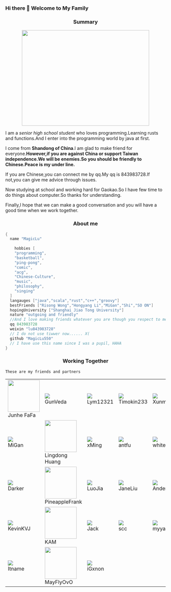 
### Hi there 👋 Welcome to My Family

<div align='center'><h3>Summary</h4> </div>

<div align="center"><img src="https://avatars3.githubusercontent.com/u/46070909?s=460&u=e84db96055f9ce770e64a3b35357080cd7f15150&v=4" width=400px height=300px></div>

I am a *senior high school student* who loves programming.Learning rusts and functions.And I enter into the programming world by java at first.

I come from **Shandong of China**.I am glad to make friend for everyone.**However,if you are against China or support Taiwan independence.We will be enemies.So you should be friendly to Chinese.Peace is my under line.**

If you are Chinese,you can connect me by qq.My qq is 843983728.If not,you can give me advice through issues.

Now studying at school and working hard for Gaokao.So I have few time to do things about computer.So thanks for understanding.

Finally,I hope that we can make a good conversation and you will have a good time when we work together.

<div align='center'><h3>About me</h4> </div>

```groovy
{
  name "MagicLu"
  
 	hobbies [
    "programming",
    "basketball",
    "ping-pong",
    "comic",
    "acg",
    "Chinese-Culture",
    "music",
    "philosophy",
    "singing"
  ]
  langauges ["java","scala","rust","c++","groovy"]
  bestFriends ["Risong Wong","Hongyang Li","MiGan","Shi","SO ON"]
  hopingUniversity ["Shanghai Jiao Tong University"]
  nature "outgoing and friendly"
  //And I love making friends whatever you are though you respect to me too
  qq 843983728
  weixin "lu843983728"
  // I do not use tiwwer now...... X(
  github "MagicLu550"
  // I have use this name since I was a pupil, HAHA
}
```

<div align='center'><h3>Working Together</h4> </div>

```
These are my friends and partners
```

<table><tr>
<td><img src="https://avatars0.githubusercontent.com/u/22996240?s=96&v=4" border=0 width=100px height=100px><div>Junhe FaFa</div></td>
<td><img src="https://avatars2.githubusercontent.com/u/36949944?s=96&v=4" border=0><div>GunVeda</div></td>
  <td><img src="https://avatars0.githubusercontent.com/u/41183806?s=96&v=4" border=0><div>Lym12321</div></td>
  <td><img src="https://avatars1.githubusercontent.com/u/50899865?s=96&v=4" border=0><div>Timokin233</div></td>
  <td><img src="https://avatars0.githubusercontent.com/u/51848797?s=460&u=12e3bee3b75c6a8f4c8194ae91e2bfb563dc35fc&v=4" border=0><div>Xunmidemeng</div></td>
</tr><tr>
  <td><img src="https://avatars3.githubusercontent.com/u/50650009?s=60&v=4 " border=0><div>MiGan</div></td>
  <td><img src="https://avatars1.githubusercontent.com/u/7929704?s=460&u=26528548412c38ebd2c1f2877d16f7143ee876fa&v=4" border=0 width=100px height=100px><div>Lingdong Huang</div></td>
  <td><img src="https://avatars0.githubusercontent.com/u/29374209?s=96&v=4" border=0><div>xMing</div></td>
  <td><img src="https://avatars1.githubusercontent.com/u/11247099?s=460&u=a83ed73998ba6f3048f3b671e6c1cd4789cc216f&v=4" border=0><div>antfu</div></td>
  <td><img src="https://avatars0.githubusercontent.com/u/31107204?s=100&v=4" border=0><div>whiter</div></td></tr><tr>
  <td><img src="https://avatars3.githubusercontent.com/u/14215022?s=100&v=4" border=0><div>Darker</div></td>
  <td><img src="https://avatars3.githubusercontent.com/u/16799962?s=100&v=4" border=0 width=100px height=100px><div>PineappleFrank</div></td>
  <td><img src="https://avatars2.githubusercontent.com/u/40385009?s=100&v=4" border=0><div>LuoJia</div></td>
  <td><img src="https://avatars3.githubusercontent.com/u/50371864?s=100&v=4" border=0><div>JaneLiu</div></td>
  <td><img src="https://avatars1.githubusercontent.com/u/44516212?s=100&v=4" border=0><div>Anders</div></td></tr><tr>
  <td><img src="https://avatars3.githubusercontent.com/u/47245225?s=100&v=4" border=0><div>KevinKVJ</div></td>
  <td><img src="https://avatars0.githubusercontent.com/u/45202382?s=100&v=4" border=0 width=100px height=100px><div>KAM</div></td>
  <td><img src="https://avatars0.githubusercontent.com/u/49769752?s=100&v=4" border=0><div>Jack </div></td>
  <td><img src="https://avatars3.githubusercontent.com/u/17349986?s=100&v=4" border=0><div>scc</div></td>
  <td><img src="https://avatars2.githubusercontent.com/u/26623948?s=100&v=4" border=0><div>myyanggang</div></td></tr>
  <tr>
  <td><img src="https://avatars3.githubusercontent.com/u/45508179?s=60&v=4" border=0><div>Itname</div></td>
  <td><img src="https://avatars2.githubusercontent.com/u/25137942?s=60&v=4" border=0 width=100px height=100px><div>MayFlyOvO</div></td>
  <td><img src="https://avatars1.githubusercontent.com/u/59405399?s=460&u=8fd5b63e9aafe32229f006cca7fe78c3738162a3&v=4" border=0><div>iGxnon</div></td>
</table>



